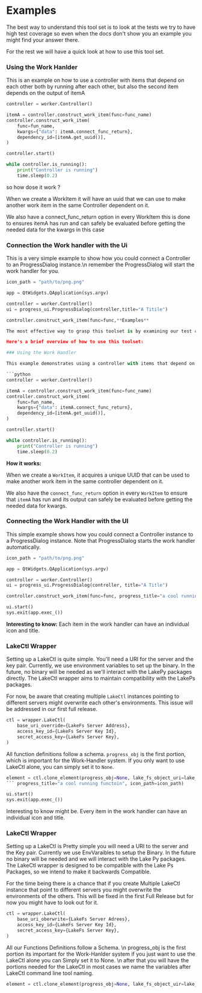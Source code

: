 # Examples

The best way to understand this tool set is to look at the tests we try to have
high test coverage so even when the docs don't show you an example you might
find your answer there.

For the rest we will have a quick look at how to use this tool set.

### Using the Work Hanlder

This is an example on how to use a controller with items that depend on each
other both by running after each other, but also the second item depends on the
output of itemA

```py
controller = worker.Controller()

itemA = controller.construct_work_item(func=func_name)
controller.construct_work_item(
    func=fun_name,
    kwargs={"data": itemA.connect_func_return},
    dependency_id=[itemA.get_uuid()],
)

controller.start()

while controller.is_running():
    print("Controller is running")
    time.sleep(0.2)
```

so how dose it work ?

When we create a WorkItem it will have an uuid that we can use to make another
work item in the same Controller dependent on it.

We also have a connect_func_return option in every WorkItem this is done to
ensures itemA has run and can safely be evaluated before getting the needed data
for the kwargs in this case

### Connection the Work handler with the Ui

This is a very simple example to show how you could connect a Controller to an
ProgressDialog instance.\n remember the ProgressDialog will start the work
handler for you.

```py
icon_path = "path/to/png.png"

app = QtWidgets.QApplication(sys.argv)

controller = worker.Controller()
ui = progress_ui.ProgressDialog(controller,title="A Titile")

controller.construct_work_item(func=func,**Examples**

The most effective way to grasp this toolset is by examining our test cases, which strive for high coverage. Even if the documentation doesn't provide an example, you might find your answer there.

Here's a brief overview of how to use this toolset:

### Using the Work Handler

This example demonstrates using a controller with items that depend on each other, both in sequence and where the second item depends on the output of `itemA`.

```python
controller = worker.Controller()

itemA = controller.construct_work_item(func=func_name)
controller.construct_work_item(
    func=fun_name,
    kwargs={"data": itemA.connect_func_return},
    dependency_id=[itemA.get_uuid()],
)

controller.start()

while controller.is_running():
    print("Controller is running")
    time.sleep(0.2)
```

**How it works:**

When we create a `WorkItem`, it acquires a unique UUID that can be used to make another work item in the same controller dependent on it.

We also have the `connect_func_return` option in every `WorkItem` to ensure that `itemA` has run and its output can safely be evaluated before getting the needed data for kwargs.

### Connecting the Work Handler with the UI

This simple example shows how you could connect a Controller instance to a ProgressDialog instance. Note that ProgressDialog starts the work handler automatically.

```python
icon_path = "path/to/png.png"

app = QtWidgets.QApplication(sys.argv)

controller = worker.Controller()
ui = progress_ui.ProgressDialog(controller, title="A Title")

controller.construct_work_item(func=func, progress_title="a cool running function", icon_path=icon_path)

ui.start()
sys.exit(app.exec_())
```

**Interesting to know:** Each item in the work handler can have an individual icon and title.

### LakeCtl Wrapper

Setting up a LakeCtl is quite simple. You'll need a URI for the server and the key pair. 
Currently, we use environment variables to set up the binary. 
In the future, no binary will be needed as we'll interact with the LakePy packages directly. 
The LakeCtl wrapper aims to maintain compatibility with the LakePs packages.

For now, be aware that creating multiple `LakeCtl` instances pointing to different servers might overwrite each other's environments. 
This issue will be addressed in our first full release.

```python
ctl = wrapper.LakeCtl(
    base_uri_override={LakeFs Server Address},
    access_key_id={LakeFs Server Key Id},
    secret_access_key={LakeFs Server Key},
)
```

All function definitions follow a schema. `progress_obj` is the first portion, which is important for the Work-Handler system. If you only want to use LakeCtl alone, you can simply set it to `None`.

```python
element = ctl.clone_element(progress_obj=None, lake_fs_object_uri=lake_fs_object, dist_path=dist_path)
``` progress_title="a cool running functoin", icon_path=icon_path)

ui.start()
sys.exit(app.exec_())
```

Interesting to know might be. Every item in the work handler can have an
individual icon and title.


### LakeCtl Wrapper

Setting up a LakeCtl is Pretty simple you will need a URI to the server and the Key pair. 
Currently we use EnvVaraibles to setup the Binary. In the future no binary will be needed and we will interact with the Lake Py packages. 
The LakeCtl wrapper is designed to be compatible with the Lake Ps Packages, so we intend to make it backwards Compatible. 

For the time being there is a chance that if you create Multiple LakeCtl instance that point to different servers you might overwrite the environments of the others. 
This will be fixed in the first Full Release but for now you might have to look out for it. 

```py
ctl = wrapper.LakeCtl(
    base_uri_oberwrite={LakeFs Server Adrees},
    access_key_id={LakeFs Server Key Id},
    secret_access_key={LakeFs Server Key},
)
```
All our Functions Definitions follow a Schema. \n
progress_obj is the first portion its important for the Work-Hanlder system if you just want to use the LakeCtl alone you can Simply set it to None. \n
after that you will have the portions needed for the LakeCtl in most cases we name the variables after LakeCtl command line tool naming.

```py
element = ctl.clone_element(progress_obj=None, lake_fs_object_uir=lake_fs_object, dist_path=dist_path)

```
